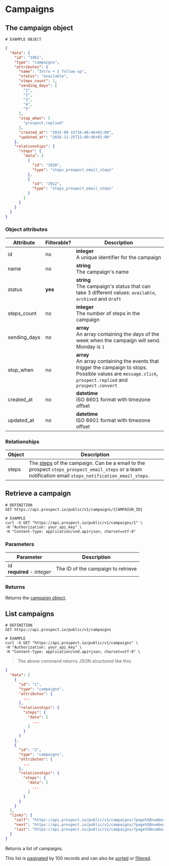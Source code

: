 # Campaigns
## The campaign object
```
# EXAMPLE OBJECT
```

```json
{
  "data": {
    "id": "1961",
    "type": "campaigns",
    "attributes": {
      "name": "Intro + 1 follow up",
      "status": "available",
      "steps_count": 2,
      "sending_days": [
        "1",
        "2",
        "3",
        "4",
        "5"
      ],
      "stop_when": [
        "prospect.replied"
      ],
      "created_at": "2015-08-15T16:48:46+02:00",
      "updated_at": "2016-11-25T12:40:46+01:00"
    },
    "relationships": {
      "steps": {
        "data": [
          {
            "id": "3920",
            "type": "steps_prospect_email_steps"
          },
          {
            "id": "3922",
            "type": "steps_prospect_email_steps"
          }
        ]
      }
    }
  }
}
```

### Object attributes
Attribute | Filterable? | Description
--------- | ----------- | -----------
id | no | **integer** <br />A unique identifier for the campaign
name | no | **string** <br />The campaign's name
status | **yes** | **string** <br />The campaign's status that can take 3 different values: `available`, `archived` and `draft`
steps_count | no | **integer** <br />The number of steps in the campaign
sending_days | no | **array** <br />An array containing the days of the week when the campaign will send. Monday is `1`
stop_when | no | **array** <br />An array containing the events that trigger the campaign to stops. Possible values are `message.click`, `prospect.replied` and `prospect.convert`
created_at | no | **datetime** <br />ISO 8601 format with timezone offset
updated_at | no | **datetime** <br />ISO 8601 format with timezone offset

### Relationships
Object | Description
--------- | -----------
steps | The [steps](#campaign-steps) of the campaign. Can be a email to the prospect `steps_prospect_email_steps` or a team notification email `steps_notification_email_steps`.

## Retrieve a campaign
```shell
# DEFINITION
GET https://api.prospect.io/public/v1/campaigns/{CAMPAIGN_ID}

# EXAMPLE
curl -X GET "https://api.prospect.io/public/v1/campaigns/1" \
-H "Authorization: your_api_key" \
-H "Content-Type: application/vnd.api+json; charset=utf-8"
```

### Parameters
Parameter | Description
--------- | -----------
id<br />**required** - *integer* | The ID of the campaign to retrieve

### Returns
Returns the [campaign object](#the-campaign-object).

## List campaigns
```shell
# DEFINITION
GET https://api.prospect.io/public/v1/campaigns

# EXAMPLE
curl -X GET "https://api.prospect.io/public/v1/campaigns" \
-H "Authorization: your_api_key" \
-H "Content-Type: application/vnd.api+json; charset=utf-8" \
```

> The above command returns JSON structured like this:

```json
{
  "data": [
    {
      "id": "1",
      "type": "campaigns",
      "attributes": {
        ...
      },
      "relationships": {
        "steps": {
          "data": [
            ...
          ]
        }
      }
    },
    {
      "id": "2",
      "type": "campaigns",
      "attributes": {
        ...
      },
      "relationships": {
        "steps": {
          "data": [
            ...
          ]
        }
      }
    }
  ],
  "links": {
    "self": "https://api.prospect.io/public/v1/campaigns/?page%5Bnumber%5D=1&page%5Bsize%5D=100",
    "next": "https://api.prospect.io/public/v1/campaigns/?page%5Bnumber%5D=2&page%5Bsize%5D=100",
    "last": "https://api.prospect.io/public/v1/campaigns/?page%5Bnumber%5D=5&page%5Bsize%5D=100"
  }
}
```

Returns a list of campaigns.

This list is [paginated](#pagination) by 100 records and can also be [sorted](#sorting) or [filtered](#filtering).
